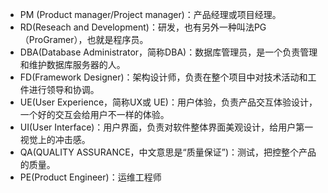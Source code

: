 - PM (Product manager/Project manager)：产品经理或项目经理。
- RD(Reseach and Development)：研发，也有另外一种叫法PG（ProGramer），也就是程序员。
- DBA(Database Administrator，简称DBA)：数据库管理员，是一个负责管理和维护数据库服务器的人。
- FD(Framework Designer)：架构设计师，负责在整个项目中对技术活动和工件进行领导和协调。
- UE(User Experience，简称UX或 UE)：用户体验，负责产品交互体验设计，一个好的交互会给用户不一样的体验。
- UI(User Interface)：用户界面，负责对软件整体界面美观设计，给用户第一视觉上的冲击感。
- QA(QUALITY ASSURANCE，中文意思是“质量保证”)：测试，把控整个产品的质量。
- PE(Product Engineer)：运维工程师

